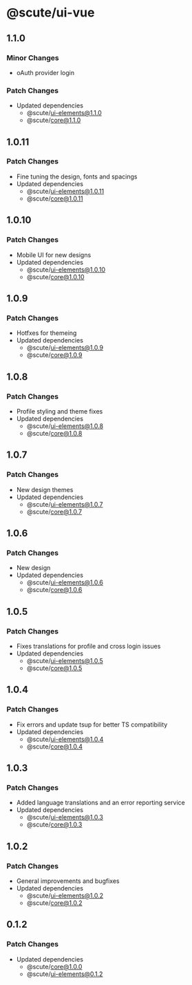 # @scute/ui-vue

## 1.1.0

### Minor Changes

- oAuth provider login

### Patch Changes

- Updated dependencies
  - @scute/ui-elements@1.1.0
  - @scute/core@1.1.0

## 1.0.11

### Patch Changes

- Fine tuning the design, fonts and spacings
- Updated dependencies
  - @scute/ui-elements@1.0.11
  - @scute/core@1.0.11

## 1.0.10

### Patch Changes

- Mobile UI for new designs
- Updated dependencies
  - @scute/ui-elements@1.0.10
  - @scute/core@1.0.10

## 1.0.9

### Patch Changes

- Hotfxes for themeing
- Updated dependencies
  - @scute/ui-elements@1.0.9
  - @scute/core@1.0.9

## 1.0.8

### Patch Changes

- Profile styling and theme fixes
- Updated dependencies
  - @scute/ui-elements@1.0.8
  - @scute/core@1.0.8

## 1.0.7

### Patch Changes

- New design themes
- Updated dependencies
  - @scute/ui-elements@1.0.7
  - @scute/core@1.0.7

## 1.0.6

### Patch Changes

- New design
- Updated dependencies
  - @scute/ui-elements@1.0.6
  - @scute/core@1.0.6

## 1.0.5

### Patch Changes

- Fixes translations for profile and cross login issues
- Updated dependencies
  - @scute/ui-elements@1.0.5
  - @scute/core@1.0.5

## 1.0.4

### Patch Changes

- Fix errors and update tsup for better TS compatibility
- Updated dependencies
  - @scute/ui-elements@1.0.4
  - @scute/core@1.0.4

## 1.0.3

### Patch Changes

- Added language translations and an error reporting service
- Updated dependencies
  - @scute/ui-elements@1.0.3
  - @scute/core@1.0.3

## 1.0.2

### Patch Changes

- General improvements and bugfixes
- Updated dependencies
  - @scute/ui-elements@1.0.2
  - @scute/core@1.0.2

## 0.1.2

### Patch Changes

- Updated dependencies
  - @scute/core@1.0.0
  - @scute/ui-elements@0.1.2
